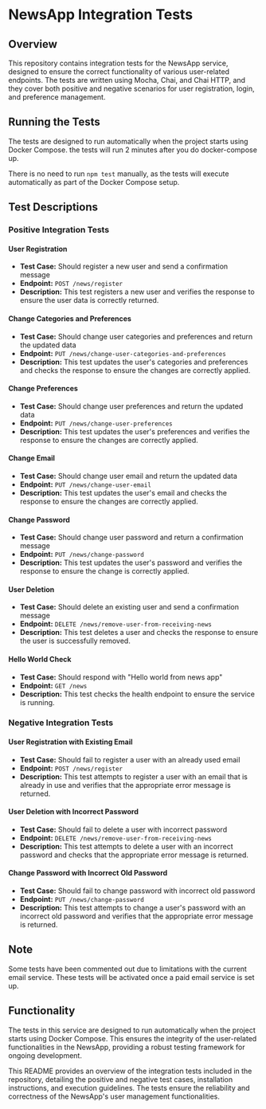 # NewsApp Integration Tests

## Overview

This repository contains integration tests for the NewsApp service, designed to ensure the correct functionality of various user-related endpoints. The tests are written using Mocha, Chai, and Chai HTTP, and they cover both positive and negative scenarios for user registration, login, and preference management.

## Running the Tests

The tests are designed to run automatically when the project starts using Docker Compose.
the tests will run 2 minutes after you do docker-compose up.

There is no need to run `npm test` manually, as the tests will execute automatically as part of the Docker Compose setup.

## Test Descriptions

### Positive Integration Tests

#### User Registration
- **Test Case:** Should register a new user and send a confirmation message
- **Endpoint:** `POST /news/register`
- **Description:** This test registers a new user and verifies the response to ensure the user data is correctly returned.

#### Change Categories and Preferences
- **Test Case:** Should change user categories and preferences and return the updated data
- **Endpoint:** `PUT /news/change-user-categories-and-preferences`
- **Description:** This test updates the user's categories and preferences and checks the response to ensure the changes are correctly applied.

#### Change Preferences
- **Test Case:** Should change user preferences and return the updated data
- **Endpoint:** `PUT /news/change-user-preferences`
- **Description:** This test updates the user's preferences and verifies the response to ensure the changes are correctly applied.

#### Change Email
- **Test Case:** Should change user email and return the updated data
- **Endpoint:** `PUT /news/change-user-email`
- **Description:** This test updates the user's email and checks the response to ensure the changes are correctly applied.

#### Change Password
- **Test Case:** Should change user password and return a confirmation message
- **Endpoint:** `PUT /news/change-password`
- **Description:** This test updates the user's password and verifies the response to ensure the change is correctly applied.

#### User Deletion
- **Test Case:** Should delete an existing user and send a confirmation message
- **Endpoint:** `DELETE /news/remove-user-from-receiving-news`
- **Description:** This test deletes a user and checks the response to ensure the user is successfully removed.

#### Hello World Check
- **Test Case:** Should respond with "Hello world from news app"
- **Endpoint:** `GET /news`
- **Description:** This test checks the health endpoint to ensure the service is running.

### Negative Integration Tests

#### User Registration with Existing Email
- **Test Case:** Should fail to register a user with an already used email
- **Endpoint:** `POST /news/register`
- **Description:** This test attempts to register a user with an email that is already in use and verifies that the appropriate error message is returned.

#### User Deletion with Incorrect Password
- **Test Case:** Should fail to delete a user with incorrect password
- **Endpoint:** `DELETE /news/remove-user-from-receiving-news`
- **Description:** This test attempts to delete a user with an incorrect password and checks that the appropriate error message is returned.

#### Change Password with Incorrect Old Password
- **Test Case:** Should fail to change password with incorrect old password
- **Endpoint:** `PUT /news/change-password`
- **Description:** This test attempts to change a user's password with an incorrect old password and verifies that the appropriate error message is returned.

## Note

Some tests have been commented out due to limitations with the current email service. These tests will be activated once a paid email service is set up.

## Functionality

The tests in this service are designed to run automatically when the project starts using Docker Compose. This ensures the integrity of the user-related functionalities in the NewsApp, providing a robust testing framework for ongoing development.

This README provides an overview of the integration tests included in the repository, detailing the positive and negative test cases, installation instructions, and execution guidelines. The tests ensure the reliability and correctness of the NewsApp's user management functionalities.
